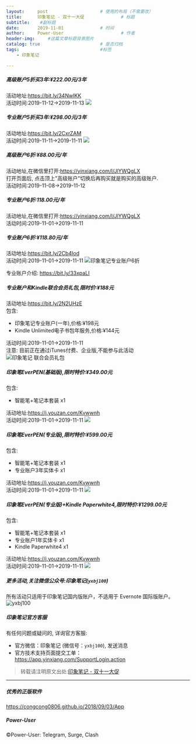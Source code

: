 ```yaml
---
layout:     post                    # 使用的布局（不需要改）
title:      印象笔记 - 双十一大促              # 标题 
subtitle:    #副标题
date:       2019-11-01              # 时间
author:     Power-User                      # 作者
header-img:     #这篇文章标题背景图片
catalog: true                       # 是否归档
tags:                               #标签
    - 印象笔记

---
```


##### 高级账户5折买3年:¥222.00元/3年

活动地址:<https://bit.ly/34NwIKK><br>
活动时间:2019-11-12→2019-11-13
![](https://img.yzcdn.cn/upload_files/2019/11/11/FksdpYxjyiipAyP2BSiZsrKNtii4.jpg!large.jpg)

##### 专业账户5折买3年:¥298.00元/3年

活动地址:<https://bit.ly/2CxrZAM><br>
活动时间:2019-11-11→2019-11-11
![](https://img.yzcdn.cn/upload_files/2019/11/08/FrOVs_b-YYwFX6UV9BoJa3psWtl2.png!large.png)

##### 高级账户6折:¥88.00元/年

活动地址,在微信里打开:<https://yinxiang.com/l/JlYWQgLX><br>
打开页面后, 点击顶上"高级账户"切换后再购买就是购买的高级账户.<br>
活动时间:2019-11-08→2019-11-12

##### 专业账户6折:118.00元/年

活动地址,在微信里打开:<https://yinxiang.com/l/JlYWQgLX><br>
活动时间:2019-11-01→2019-11-11

##### 专业账户6折:¥118.80元/年

活动地址:<https://bit.ly/2Cb4Iod><br>
活动时间:2019-11-01→2019-11-11
![印象笔记专业账户6折](http://ww1.sinaimg.cn/large/9b84e6acly1g8lq3gd1ggj20qa0c34qp.jpg)

专业账户介绍: <https://bit.ly/33xpaLI>

##### 专业账户和Kindle联合会员礼包,限时价:¥188元

活动地址:<https://bit.ly/2N2UHzE><br>
包含:
* 印象笔记专业账户(一年),价格:¥198元
* Kindle Unlimited电子书包年服务,价格:¥144元

活动时间:2019-11-01→2019-11-11<br>
注意: 目前正在通过iTunes付费、企业版,不能参与此活动<br>
![印象笔记 联合会员礼包](http://ww1.sinaimg.cn/large/9b84e6acly1g8ijv1j7xoj20nw0py76x.jpg)

##### 印象笔EverPEN(基础版),限时特价:¥349.00元

包含:
* 智能笔+笔记本套装 x1

活动地址:<https://j.youzan.com/Kvwwnh><br>
活动时间:2019-11-01→2019-11-11
![](http://ww1.sinaimg.cn/large/9b84e6acly1g8qdq1dt8fj20ku0le405.jpg)

##### 印象笔EverPEN(专业版),限时特价:¥599.00元

包含:
* 智能笔+笔记本套装 x1
* 专业账户3年实体卡 x1

活动地址:<https://j.youzan.com/Kvwwnh><br>
活动时间:2019-11-01→2019-11-11
![](http://ww1.sinaimg.cn/large/9b84e6acly1g8qdurr103j20ku0q3jt2.jpg)

##### 印象笔EverPEN(专业版)+Kindle Paperwhite4,限时特价:¥1299.00元

包含:
* 智能笔+笔记本套装 x1
* 专业账户1年实体卡 x1
* Kindle Paperwhite4 x1

活动地址:<https://j.youzan.com/Kvwwnh><br>
活动时间:2019-11-01→2019-11-11
![](http://ww1.sinaimg.cn/large/9b84e6acly1g8ttn1dka7j20ka0kawfx.jpg)

##### 更多活动,关注微信公众号:印象笔记(`yxbj100`)
所有活动只适用于印象笔记国内版账户，不适用于 Evernote 国际版账户。
![yxbj100](http://ww1.sinaimg.cn/large/9b84e6acly1g8qegfdq34j209k09k3yg.jpg)

##### 印象笔记官方客服
有任何问题或疑问的, 详询官方客服:
* 官方微信：印象笔记 (微信号：`yxbj100`), 发送消息
* 官方技术支持页面提交工单：<https://app.yinxiang.com/SupportLogin.action>

> 转载请注明原文出处:[印象笔记 - 双十一大促](https://bit.ly/34jD4kL)

- - - -

##### 优秀的正版软件
<https://congcong0806.github.io/2018/09/03/App>

##### Power-User
&copy;Power-User: Telegram, Surge, Clash

